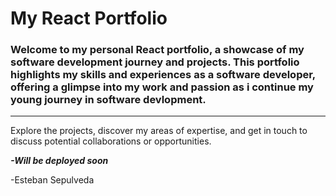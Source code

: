 # My React Portfolio

### Welcome to my personal React portfolio, a showcase of my software development journey and projects. This portfolio highlights my skills and experiences as a software developer, offering a glimpse into my work and passion as i continue my young journey in software devlopment.
---

Explore the projects, discover my areas of expertise, and get in touch to discuss potential collaborations or opportunities.


***-Will be deployed soon***


-Esteban Sepulveda
